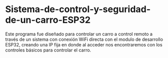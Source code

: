 # Sistema-de-control-y-seguridad-de-un-carro-ESP32
Este programa fue diseñado para controlar un carro a control remoto a través de un sistema con conexión WiFi directa con el modulo de desarrollo ESP32, creando una IP fija en donde al acceder nos encontraremos con los controles básicos para controlar el carro.
